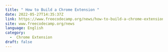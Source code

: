 ```yaml
---
title: " How to Build a Chrome Extension "
date: 2022-05-27T14:35:37Z
link: https://www.freecodecamp.org/news/how-to-build-a-chrome-extension/?utm_medium=RSS&utm_source=news.12bit.vn
site: www.freecodecamp.org/news
language: English
category:
  -  Chrome Extension 
draft: false
---
```

